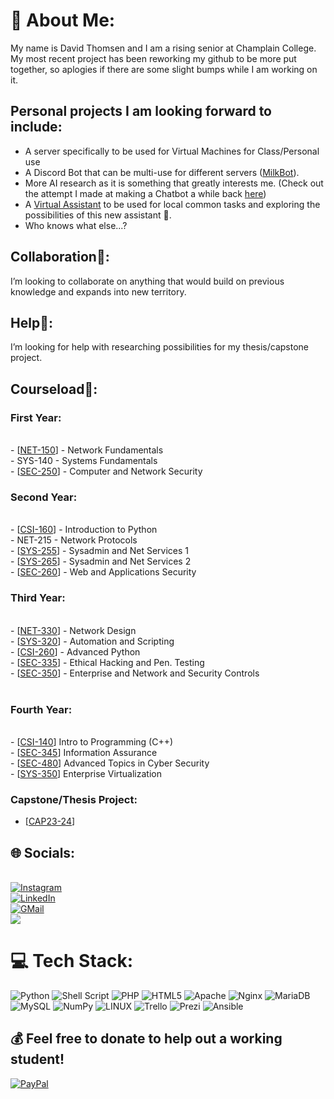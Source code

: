 # 💫 About Me:
My name is David Thomsen and I am a rising senior at Champlain College. My most recent project has been reworking my github to be more put together, so aplogies if there are some slight bumps while I am working on it. 
<br>

## Personal projects I am looking forward to include:
- A server specifically to be used for Virtual Machines for Class/Personal use
- A Discord Bot that can be multi-use for different servers ([MilkBot](https://github.com/dthomsen116/MilkBot)).
- More AI research as it is something that greatly interests me. (Check out the attempt I made at making a Chatbot a while back [here](https://github.com/dthomsen116/ChatBotAttempt))
- A [Virtual Assistant](https://github.com/dthomsen116/Virt-Assistant) to be used for local common tasks and exploring the possibilities of this new assistant 🤖. 
- Who knows what else...?

## Collaboration👯: 
I’m looking to collaborate on anything that would build on previous knowledge and expands into new territory. 

## Help🤝:
I’m looking for help with researching possibilities for my thesis/capstone project. 

## Courseload🌱:

### First Year:

<br>- [[NET-150](https://github.com/dthomsen116/NET150/wiki)] - Network Fundamentals
<br>- SYS-140 - Systems Fundamentals
<br>- [[SEC-250](https://github.com/dthomsen116/SEC-250/tree/main)] - Computer and Network Security

### Second Year:

<br>- [[CSI-160](https://github.com/dthomsen116/CSI-160/tree/main)] - Introduction to Python
<br>- NET-215 - Network Protocols
<br>- [[SYS-255](https://github.com/dthomsen116/SYS-255)] - Sysadmin and Net Services 1
<br>- [[SYS-265](https://github.com/dthomsen116/SYS-265)] - Sysadmin and Net Services 2
<br>- [[SEC-260](https://github.com/dthomsen116/SEC-260)] - Web and Applications Security

### Third Year:

<br>- [[NET-330](https://github.com/dthomsen116/NET-330)] - Network Design
<br>- [[SYS-320](https://github.com/dthomsen116/SYS-320)] - Automation and Scripting
<br>- [[CSI-260](https://github.com/dthomsen116/CSI-260/tree/main)] - Advanced Python
<br>- [[SEC-335](https://github.com/dthomsen116/SEC-335/wiki)] - Ethical Hacking and Pen. Testing
<br>- [[SEC-350](https://github.com/dthomsen116/SEC-350/wiki)] - Enterprise and Network and Security Controls<br><br>

### Fourth Year:

<br>- [[CSI-140](https://github.com/dthomsen116/CSI-140)] Intro to Programming (C++)
<br>- [[SEC-345](https://github.com/dthomsen116/SEC-345)] Information Assurance 
<br>- [[SEC-480](https://github.com/dthomsen116/SEC-480)] Advanced Topics in Cyber Security
<br>- [[SYS-350](https://github.com/dthomsen116/SYS-350)] Enterprise Virtualization

### Capstone/Thesis Project:
- [[CAP23-24](https://github.com/dthomsen116/Capstone23-24)]



## 🌐 Socials:
<br> [![**Instagram**](https://img.shields.io/badge/Instagram-%23E4405F.svg?logo=Instagram&logoColor=white)](https://www.instagram.com/david_thomsen116/?igshid=OGQ5ZDc2ODk2ZA%3D%3D) 
<br> [![**LinkedIn**](https://img.shields.io/badge/LinkedIn-%230077B5.svg?logo=linkedin&logoColor=white)](https://www.linkedin.com/in/thomsendavid/)
<br> [![**GMail**](https://img.shields.io/badge/Gmail-D14836?style=for-the-badge&logo=gmail&logoColor=white)](mailto:d.thomsen116@gmail.com)
<br> [![](https://visitcount.itsvg.in/api?id=dthomsen116&label=Interactions&color=1&icon=0&pretty=false)](https://visitcount.itsvg.in)


# 💻 Tech Stack:
![Python](https://img.shields.io/badge/python-3670A0?style=for-the-badge&logo=python&logoColor=ffdd54) ![Shell Script](https://img.shields.io/badge/shell_script-%23121011.svg?style=for-the-badge&logo=gnu-bash&logoColor=white) ![PHP](https://img.shields.io/badge/php-%23777BB4.svg?style=for-the-badge&logo=php&logoColor=white) ![HTML5](https://img.shields.io/badge/html5-%23E34F26.svg?style=for-the-badge&logo=html5&logoColor=white) ![Apache](https://img.shields.io/badge/apache-%23D42029.svg?style=for-the-badge&logo=apache&logoColor=white) ![Nginx](https://img.shields.io/badge/nginx-%23009639.svg?style=for-the-badge&logo=nginx&logoColor=white) ![MariaDB](https://img.shields.io/badge/MariaDB-003545?style=for-the-badge&logo=mariadb&logoColor=white) ![MySQL](https://img.shields.io/badge/mysql-%2300f.svg?style=for-the-badge&logo=mysql&logoColor=white) ![NumPy](https://img.shields.io/badge/numpy-%23013243.svg?style=for-the-badge&logo=numpy&logoColor=white) ![LINUX](https://img.shields.io/badge/Linux-FCC624?style=for-the-badge&logo=linux&logoColor=black) ![Trello](https://img.shields.io/badge/Trello-%23026AA7.svg?style=for-the-badge&logo=Trello&logoColor=white) ![Prezi](https://img.shields.io/badge/Prezi-%23000000.svg?style=for-the-badge&logo=Prezi&logoColor=white) ![Ansible](https://img.shields.io/badge/ansible-%231A1918.svg?style=for-the-badge&logo=ansible&logoColor=white)



## 💰 Feel free to donate to help out a working student!
[![PayPal](https://img.shields.io/badge/PayPal-00457C?style=for-the-badge&logo=paypal&logoColor=white)](https://paypal.me/DavidThomsen116?country.x=US&locale.x=en_US) 


  
<!-- Generated with GPRM ( https://gprm.itsvg.in ) -->
